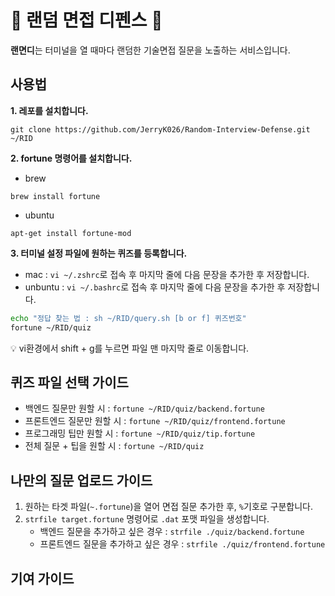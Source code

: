 # 🏰 랜덤 면접 디펜스 🏰
<b>랜면디</b>는 터미널을 열 때마다 랜덤한 기술면접 질문을 노출하는 서비스입니다.

## 사용법
<b>1. 레포를 설치합니다.</b>
```
git clone https://github.com/JerryK026/Random-Interview-Defense.git ~/RID
```

<b>2. fortune 명령어를 설치합니다.</b>
- brew
```
brew install fortune
```
- ubuntu
```
apt-get install fortune-mod
```

<b>3. 터미널 설정 파일에 원하는 퀴즈를 등록합니다.</b>
- mac : `vi ~/.zshrc`로 접속 후 마지막 줄에 다음 문장을 추가한 후 저장합니다.
- unbuntu : `vi ~/.bashrc`로 접속 후 마지막 줄에 다음 문장을 추가한 후 저장합니다.


```bash
echo "정답 찾는 법 : sh ~/RID/query.sh [b or f] 퀴즈번호"
fortune ~/RID/quiz
```

💡 vi환경에서 shift + g를 누르면 파일 맨 마지막 줄로 이동합니다.


## 퀴즈 파일 선택 가이드
- 백엔드 질문만 원할 시 : `fortune ~/RID/quiz/backend.fortune`
- 프론트엔드 질문만 원할 시 : `fortune ~/RID/quiz/frontend.fortune`
- 프로그래밍 팁만 원할 시 : `fortune ~/RID/quiz/tip.fortune`
- 전체 질문 + 팁을 원할 시 : `fortune ~/RID/quiz`

## 나만의 질문 업로드 가이드
1. 원하는 타겟 파일(`~.fortune`)을 열어 면접 질문 추가한 후, `%`기호로 구분합니다.
2. `strfile target.fortune` 명령어로 `.dat` 포맷 파일을 생성합니다.
   - 백엔드 질문을 추가하고 싶은 경우 : `strfile ./quiz/backend.fortune`
   - 프론트엔드 질문을 추가하고 싶은 경우 : `strfile ./quiz/frontend.fortune`

## 기여 가이드